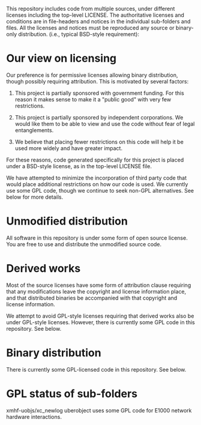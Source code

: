 This repository includes code from multiple sources, under 
different licenses including the top-level LICENSE. 
The authoritative licenses and conditions 
are in file-headers and notices in the individual sub-folders 
and files. All the licenses and notices must be reproduced
any source or binary-only distribution.
(i.e., typical BSD-style requirement):


Our view on licensing
=====================

Our preference is for permissive licenses allowing binary
distribution, though possibly requiring attribution. This is motivated
by several factors:

1. This project is partially sponsored with government funding. For
this reason it makes sense to make it a "public good" with very few
restrictions.

2. This project is partially sponsored by independent corporations. We
would like them to be able to view and use the code without fear of
legal entanglements.

3. We believe that placing fewer restrictions on this code will help
it be used more widely and have greater impact.

For these reasons, code generated specifically for this project is
placed under a BSD-style license, as in the top-level LICENSE file.

We have attempted to minimize the incorporation of third party code
that would place additional restrictions on how our code is used.  We
currently use some GPL code, though we continue to seek non-GPL
alternatives. See below for more details.

Unmodified distribution
=======================

All software in this repository is under some form of open source
license. You are free to use and distribute the unmodified source code.

Derived works
=============

Most of the source licenses have some form of attribution clause
requiring that any modifications leave the copyright and license
information place, and that distributed binaries be accompanied with
that copyright and license information.

We attempt to avoid GPL-style licenses requiring that derived works
also be under GPL-style licenses. However, there is currently some GPL
code in this repository. See below.

Binary distribution
===================

There is currently some GPL-licensed code in this repository. See below.

GPL status of sub-folders
==========================

xmhf-uobjs/xc_newlog uberobject uses some GPL code for E1000 network hardware
interactions.

